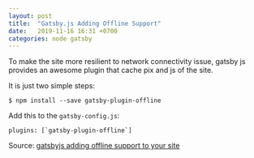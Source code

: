 ```yaml
---
layout: post
title:  "Gatsby.js Adding Offline Support"
date:   2019-11-16 16:31 +0700
categories: node gatsby
---
```

To make the site more resilient to network connectivity issue, gatsby js provides an awesome plugin that cache pix and js of the site.

It is just two simple steps:

```
$ npm install --save gatsby-plugin-offline
```

Add this to the `gatsby-config.js`:

```
plugins: [`gatsby-plugin-offline`]
```

Source: [gatsbyjs adding offline support to your site](https://mitzen.blogspot.com/2018/12/gatsbyjs-adding-offline-support-to-your.html)
